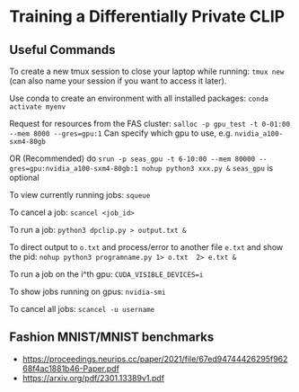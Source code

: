 # Training a Differentially Private CLIP

## Useful Commands

To create a new tmux session to close your laptop while running: `tmux new` (can also name your session if you want to access it later).

Use conda to create an environment with all installed packages: `conda activate myenv`

Request for resources from the FAS cluster: `salloc -p gpu_test -t 0-01:00 --mem 8000 --gres=gpu:1`
Can specify which gpu to use, e.g. `nvidia_a100-sxm4-80gb`

OR (Recommended) do `srun -p seas_gpu -t 6-10:00 --mem 80000 --gres=gpu:nvidia_a100-sxm4-80gb:1 nohup python3 xxx.py &`
`seas_gpu` is optional

To view currently running jobs: `squeue`

To cancel a job: `scancel <job_id>`

To run a job: `python3 dpclip.py > output.txt &`

To direct output to `o.txt` and process/error to another file `e.txt` and show the pid: `nohup python3 programname.py 1> o.txt  2> e.txt &`

To run a job on the i^th gpu: `CUDA_VISIBLE_DEVICES=i`

To show jobs running on gpus: `nvidia-smi`

To cancel all jobs: `scancel -u username`



## Fashion MNIST/MNIST benchmarks

- https://proceedings.neurips.cc/paper/2021/file/67ed94744426295f96268f4ac1881b46-Paper.pdf
- https://arxiv.org/pdf/2301.13389v1.pdf
